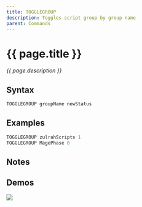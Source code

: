```yaml
---
title: TOGGLEGROUP
description: Toggles script group by group name
parent: Commands
---
```


# {{ page.title }}

_{{ page.description }}_

## Syntax

```java
TOGGLEGROUP groupName newStatus 
```

## Examples

```java
TOGGLEGROUP zulrahScripts 1
TOGGLEGROUP MagePhase 0
```

## Notes


## Demos

![](N/A)

